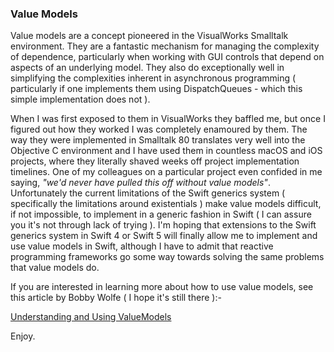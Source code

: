 ### Value Models

Value models are a concept pioneered in the VisualWorks Smalltalk environment. They are a fantastic mechanism for managing the
complexity of dependence, particularly when working with GUI controls that depend on aspects of an underlying model. They also
do exceptionally well in simplifying the complexities inherent in asynchronous programming 
( particularly if one implements them using DispatchQueues - which this simple implementation does not ).

When I was first exposed to them in VisualWorks they baffled me, but once I figured out how they
worked I was completely enamoured by them. The way they were implemented in Smalltalk 80 translates very well into the
Objective C environment and I have used them in countless macOS and iOS projects, where they literally shaved weeks off
project implementation timelines. One of my colleagues on a particular project even confided in me saying, 
*"we'd never have pulled this off without value models"*. Unfortunately the current limitations of the 
Swift generics system ( specifically the limitations around existentials ) make value models difficult, if not 
impossible, to implement in a generic fashion in Swift ( I can assure you it's
not through lack of trying ). I'm hoping that extensions to the Swift generics system in Swift 4 or Swift 5 will finally allow
me to implement and use value models in Swift, although I have to admit that reactive programming frameworks go some way
towards solving the same problems that value models do.

If you are interested in learning more about how to use value models, see this article by Bobby Wolfe ( I hope it's still there ):-

[Understanding and Using ValueModels](http://c2.com/ppr/vmodels.html)

Enjoy.

